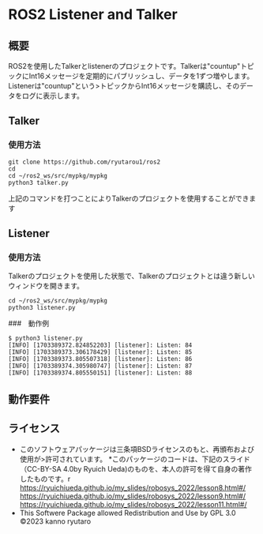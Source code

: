 # ROS2 Listener and Talker

## 概要
ROS2を使用したTalkerとlistenerのプロジェクトです。Talkerは"countup"トピックにInt16メッセージを定期的にパブリッシュし、データを1ずつ増やします。Listenerは"countup"という>トピックからInt16メッセージを購読し、そのデータをログに表示します。

## Talker

### 使用方法
```python3
git clone https://github.com/ryutarou1/ros2 
cd 
cd ~/ros2_ws/src/mypkg/mypkg
python3 talker.py
```
上記のコマンドを打つことによりTalkerのプロジェクトを使用することができます

##  Listener

### 使用方法
Talkerのプロジェクトを使用した状態で、Talkerのプロジェクトとは違う新しいウィンドウを開きます。
```python3 
cd ~/ros2_ws/src/mypkg/mypkg
python3 listener.py
```
###　動作例
```
$ python3 listener.py
[INFO] [1703389372.824852203] [listener]: Listen: 84
[INFO] [1703389373.306178429] [listener]: Listen: 85
[INFO] [1703389373.805507318] [listener]: Listen: 86
[INFO] [1703389374.305980747] [listener]: Listen: 87
[INFO] [1703389374.805550151] [listener]: Listen: 88
```

## 動作要件

## ライセンス
* このソフトウェアパッケージは三条項BSDライセンスのもと、再頒布および使用が>許可されています。
*このパッケージのコードは、下記のスライド（CC-BY-SA 4.0by Ryuich Ueda)のものを、本人の許可を得て自身の著作したものです。r
https://ryuichiueda.github.io/my_slides/robosys_2022/lesson8.html#/
https://ryuichiueda.github.io/my_slides/robosys_2022/lesson9.html#/
https://ryuichiueda.github.io/my_slides/robosys_2022/lesson11.html#/
* This Softwere Package allowed Redistribution and Use by GPL 3.0
©2023 kanno ryutaro
